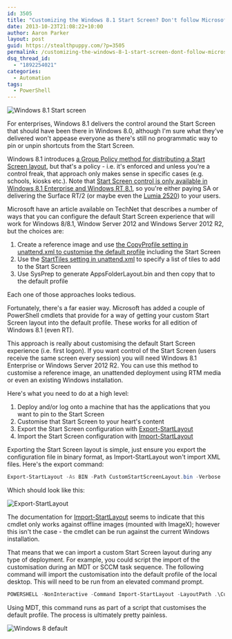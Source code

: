 ```yaml
---
id: 3505
title: "Customizing the Windows 8.1 Start Screen? Don't follow Microsoft's guidance"
date: 2013-10-23T21:08:22+10:00
author: Aaron Parker
layout: post
guid: https://stealthpuppy.com/?p=3505
permalink: /customizing-the-windows-8-1-start-screen-dont-follow-microsofts-guidance/
dsq_thread_id:
  - "1892254021"
categories:
  - Automation
tags:
  - PowerShell
---
```

![Windows 8.1 Start screen]({{site.baseurl}}/media/2013/10/WIndows81StartScreen.png)

For enterprises, Windows 8.1 delivers the control around the Start Screen that should have been there in Windows 8.0, although I'm sure what they've delivered won't appease everyone as there's still no programmatic way to pin or unpin shortcuts from the Start Screen.

Windows 8.1 introduces [a Group Policy method for distributing a Start Screen layout](http://www.grouppolicy.biz/2013/06/customising-windows-8-1-start-screen-layout-with-group-policy/), but that's a policy - i.e. it's enforced and unless you're a control freak, that approach only makes sense in specific cases (e.g. schools, kiosks etc.). Note that [Start Screen control is only available in Windows 8.1 Enterprise and Windows RT 8.1](http://www.microsoft.com/en-us/windows/enterprise/products-and-technologies/windows-8-1/compare/default.aspx), so you're either paying SA or delivering the Surface RT/2 (or maybe even the [Lumia 2520](http://blogs.windows.com/windows/b/windowsexperience/archive/2013/10/22/nokia-announces-the-lumia-2520-windows-tablet-at-nokia-world.aspx)) to your users.

Microsoft have an article available on TechNet that describes a number of ways that you can configure the default Start Screen experience that will work for Windows 8/8.1, Window Server 2012 and Windows Server 2012 R2, but the choices are:

  1. Create a reference image and use [the CopyProfile setting in unattend.xml to customise the default profile](http://technet.microsoft.com/en-us/library/hh825135.aspx) including the Start Screen
  2. Use the [StartTiles setting in unattend.xml](http://technet.microsoft.com/en-us/library/jj552650.aspx) to specify a list of tiles to add to the Start Screen
  3. Use SysPrep to generate AppsFolderLayout.bin and then copy that to the default profile

Each one of those approaches looks tedious.

  Fortunately, there's a far easier way. Microsoft has added a couple of PowerShell cmdlets that provide for a way of getting your custom Start Screen layout into the default profile. These works for all edition of Windows 8.1 (even RT).

  This approach is really about customising the default Start Screen experience (i.e. first logon). If you want control of the Start Screen (users receive the same screen every session) you will need Windows 8.1 Enterprise or Windows Server 2012 R2. You can use this method to customise a reference image, an unattended deployment using RTM media or even an existing Windows installation.

  Here's what you need to do at a high level:

  1. Deploy and/or log onto a machine that has the applications that you want to pin to the Start Screen
  2. Customise that Start Screen to your heart's content
  3. Export the Start Screen configuration with [Export-StartLayout](http://technet.microsoft.com/en-us/library/dn283401.aspx)
  4. Import the Start Screen configuration with [Import-StartLayout](http://technet.microsoft.com/en-us/library/dn283403.aspx)

Exporting the Start Screen layout is simple, just ensure you export the configuration file in binary format, as Import-StartLayout won't import XML files. Here's the export command:

```powershell
Export-StartLayout -As BIN -Path CustomStartScreenLayout.bin -Verbose
```

Which should look like this:

![Export-StartLayout]({{site.baseurl}}/media/2013/10/Export-StartLayout.png)

The documentation for [Import-StartLayout](http://technet.microsoft.com/en-us/library/dn283403.aspx) seems to indicate that this cmdlet only works against offline images (mounted with ImageX); however this isn't the case - the cmdlet can be run against the current Windows installation.

That means that we can import a custom Start Screen layout during any type of deployment. For example, you could script the import of the customisation during an MDT or SCCM task sequence. The following command will import the customisation into the default profile of the local desktop. This will need to be run from an elevated command prompt.

```powershell
POWERSHELL -NonInteractive -Command Import-StartLayout -LayoutPath .\CustomStartScreenLayout.bin -MountPath %SystemDrive%\
```

Using MDT, this command runs as part of a script that customises the default profile. The process is ultimately pretty painless.

![Windows 8 default]({{site.baseurl}}/media/2013/10/Windows8Default.png)
